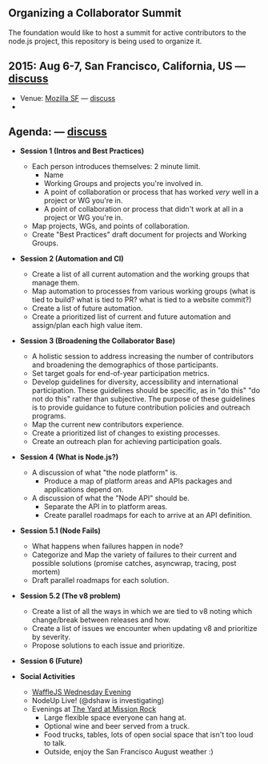 ## Organizing a Collaborator Summit

The foundation would like to host a summit for active contributors to the node.js project, this repository is being used to organize it.

## 2015: Aug 6-7, San Francisco, California, US — [discuss](https://github.com/nodejs/summit/issues/1)

* Venue: [Mozilla SF](https://www.google.com/maps/place/Mozilla+San+Francisco/@37.7892969,-122.3892897,15z/data=!4m2!3m1!1s0x0:0x8e0e3ee611504063) — [discuss](https://github.com/nodejs/summit/issues/5)
* 
## Agenda: — [discuss](https://github.com/nodejs/summit/issues/7)

* **Session 1 (Intros and Best Practices)**
   * Each person introduces themselves: 2 minute limit.
     * Name
     * Working Groups and projects you're involved in.
     * A point of collaboration or process that has worked *very* well in a project or WG you're in.
     * A point of collaboration or process that didn't work at all in a project or WG you're in.
  * Map projects, WGs, and points of collaboration.
  * Create "Best Practices" draft document for projects and Working Groups.

* **Session 2 (Automation and CI)**
  * Create a list of all current automation and the working groups that manage them.
  * Map automation to processes from various working groups (what is tied to build? what is tied to PR? what is tied to a website commit?)
  * Create a list of future automation.
  * Create a prioritized list of current and future automation and assign/plan each high value item.

* **Session 3 (Broadening the Collaborator Base)**
  * A holistic session to address increasing the number of contributors and broadening the demographics of those participants.
  * Set target goals for end-of-year participation metrics.
  * Develop guidelines for diversity, accessibility and international participation. These guidelines should be specific, as in "do this" "do not do this" rather than subjective. The purpose of these guidelines is to provide guidance to future contribution policies and outreach programs.
   * Map the current new contributors experience.
   * Create a prioritized list of changes to existing processes.
   * Create an outreach plan for achieving participation goals.

* **Session 4 (What is Node.js?)**
  * A discussion of what "the node platform" is.
    * Produce a map of platform areas and APIs packages and applications depend on.
  * A discussion of what the "Node API" should be.
    * Separate the API in to platform areas.
    * Create parallel roadmaps for each to arrive at an API definition.

* **Session 5.1 (Node Fails)**
  * What happens when failures happen in node?
  * Categorize and Map the variety of failures to their current and possible solutions (promise catches, asyncwrap, tracing, post mortem)
  * Draft parallel roadmaps for each solution.
* **Session 5.2 (The v8 problem)**
  * Create a list of all the ways in which we are tied to v8 noting which change/break between releases and how.
  * Create a list of issues we encounter when updating v8 and prioritize by severity.
  * Propose solutions to each issue and prioritize.

* **Session 6 (Future)**

* **Social Activities**
  * [WaffleJS Wednesday Evening](http://wafflejs.com/)
  * NodeUp Live! (@dshaw is investigating)
  * Evenings at [The Yard at Mission Rock](http://theyardsf.com/) 
    * Large flexible space everyone can hang at.
    * Optional wine and beer served from a truck.
    * Food trucks, tables, lots of open social space that isn't too loud to talk.
    * Outside, enjoy the San Francisco August weather :)
